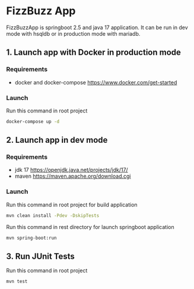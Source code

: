 # FizzBuzz App
FizzBuzzApp is springboot 2.5 and java 17 application.
It can be run in dev mode with hsqldb or in production mode with mariadb.
## 1. Launch app with Docker in production mode
### Requirements
- docker and docker-compose https://www.docker.com/get-started
### Launch
Run this command in root project

```bash
docker-compose up -d
```
## 2. Launch app in dev mode
### Requirements
- jdk 17 https://openjdk.java.net/projects/jdk/17/
- maven https://maven.apache.org/download.cgi
### Launch
Run this command in root project for build application
```bash
mvn clean install -Pdev -DskipTests
```
Run this command in rest directory for launch springboot application
```bash
mvn spring-boot:run
```
## 3. Run JUnit Tests
Run this command in root project

```bash
mvn test
```